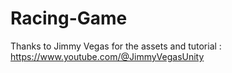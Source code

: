 # Racing-Game

Thanks to Jimmy Vegas for the assets and tutorial : https://www.youtube.com/@JimmyVegasUnity
